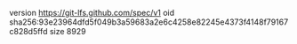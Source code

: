 version https://git-lfs.github.com/spec/v1
oid sha256:93e23964dfd5f049b3a59683a2e6c4258e82245e4373f4148f79167c828d5ffd
size 8929
